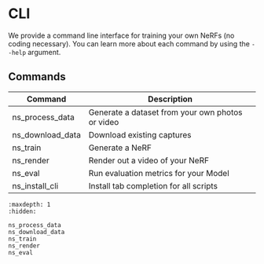 # CLI

We provide a command line interface for training your own NeRFs (no coding necessary). You can learn more about each command by using the `--help` argument.

## Commands

| Command          | Description                                      |
| ---------------- | ------------------------------------------------ |
| ns_process_data  | Generate a dataset from your own photos or video |
| ns_download_data | Download existing captures                       |
| ns_train         | Generate a NeRF                                  |
| ns_render        | Render out a video of your NeRF                  |
| ns_eval          | Run evaluation metrics for your Model            |
| ns_install_cli   | Install tab completion for all scripts           |

```{toctree}
:maxdepth: 1
:hidden:

ns_process_data
ns_download_data
ns_train
ns_render
ns_eval
```
